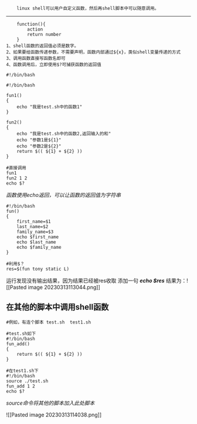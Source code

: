 		linux shell可以用户自定义函数，然后再shell脚本中可以随意调用。

---

		function(){
			action
			return number
		}
	1、shell函数的返回值必须是数字。
	2、如果要给函数传递参数，不需要声明，函数内部通过${x}，类似shell变量传递的方式
	3、调用函数直接写函数名即可
	4、函数调用后，立即使用$?可捕获函数的返回值

```shell
#!/bin/bash

#!/bin/bash

fun1()
{
    echo "我是test.sh中的函数1"
}

fun2()
{
    echo "我是test.sh中的函数2,返回输入的和"
    echo "参数1是${1}"
    echo "参数2是${2}"
    return $(( ${1} + ${2} ))
}

#直接调用
fun1
fun2 1 2
echo $?
```

_函数使用echo返回，可以让函数的返回值为字符串_
```shell
#!/bin/bash
fun()
{
	first_name=$1
	last_name=$2
	family_name=$3
	echo $first_name
	echo $last_name
	echo $family_name
}

#利用$？
res=$(fun tony static L)

```

运行发现没有输出结果，因为结果已经被res收取
添加一句
_**echo $res**_
结果为：![[Pasted image 20230313113044.png]]


## 在其他的脚本中调用shell函数

```shell
#例如，有连个脚本 test.sh  test1.sh

#test.sh如下
#!/bin/bash
fun_add()
{
	return $(( ${1} + ${2} ))
}

#在test1.sh下
#!/bin/bash
source ./test.sh
fun_add 1 2
echo $?
```

_source命令将其他的脚本加入此处脚本_

![[Pasted image 20230313114038.png]]

